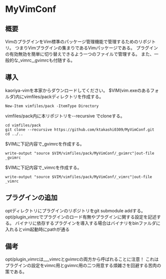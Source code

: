 # MyVimConf

## 概要
VimのプラグインをVim標準のパッケージ管理機能で管理するためのリポジトリ。
つまりVimプラグインの集まりであるVimパッケージである。
プラグインの有効無効を簡単に切り替えできるよう一つのファイルで管理する。
また、一般的な_vimrc,_gvimrcも付随する。

## 導入
  
kaoriya-vimを本家からダウンロードしてください。
$VIM(vim.exeのあるフォルダ)内にvimfiles/packディレクトリを作成する。
~~~
New-Item vimfiles/pack -ItemType Directory
~~~
vimfiles/pack内に本リポジトリを--recursive でcloneする。  
~~~
cd vimfiles/pack
git clone --recursive https://github.com/ktakashi0309/MyVimConf.git
cd ../..
~~~

$VIMに下記内容で_gvimrcを作成する。  
~~~
write-output "source $VIM/vimfiles/pack/MyVimConf/_gvimrc"|out-file _gvimrc
~~~
$VIMに下記内容で_vimrcを作成する。  
~~~
write-output "source $VIM/vimfiles/pack/MyVimConf/_vimrc"|out-file _vimrc
~~~

## プラグインの追加
optディレクトリにプラグインのリポジトリをgit submodule addする。
opt/plugin_vimrcでプラグインのロード有無やプラグインに関する設定を記述する。
バイナリに依存するプラグインを導入する場合はバイナリをbinファルダに入れるとvim起動時にpathが通る

## 備考
opt/plugin_vimrcは___vimrcとgvimrcの両方から呼ばれることに注意！
これはプラグインの設定をvimrc用とgvimrc用の二つ用意する煩雑さを回避する苦肉の策である。
